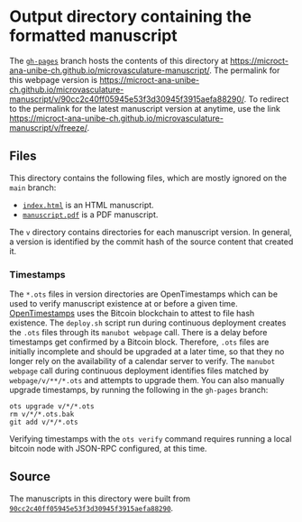 # Output directory containing the formatted manuscript

The [`gh-pages`](https://github.com/microct-ana-unibe-ch/microvasculature-manuscript/tree/gh-pages) branch hosts the contents of this directory at <https://microct-ana-unibe-ch.github.io/microvasculature-manuscript/>.
The permalink for this webpage version is <https://microct-ana-unibe-ch.github.io/microvasculature-manuscript/v/90cc2c40ff05945e53f3d30945f3915aefa88290/>.
To redirect to the permalink for the latest manuscript version at anytime, use the link <https://microct-ana-unibe-ch.github.io/microvasculature-manuscript/v/freeze/>.

## Files

This directory contains the following files, which are mostly ignored on the `main` branch:

+ [`index.html`](index.html) is an HTML manuscript.
+ [`manuscript.pdf`](manuscript.pdf) is a PDF manuscript.

The `v` directory contains directories for each manuscript version.
In general, a version is identified by the commit hash of the source content that created it.

### Timestamps

The `*.ots` files in version directories are OpenTimestamps which can be used to verify manuscript existence at or before a given time.
[OpenTimestamps](https://opentimestamps.org/) uses the Bitcoin blockchain to attest to file hash existence.
The `deploy.sh` script run during continuous deployment creates the `.ots` files through its `manubot webpage` call.
There is a delay before timestamps get confirmed by a Bitcoin block.
Therefore, `.ots` files are initially incomplete and should be upgraded at a later time, so that they no longer rely on the availability of a calendar server to verify.
The `manubot webpage` call during continuous deployment identifies files matched by `webpage/v/**/*.ots` and attempts to upgrade them.
You can also manually upgrade timestamps, by running the following in the `gh-pages` branch:

```shell
ots upgrade v/*/*.ots
rm v/*/*.ots.bak
git add v/*/*.ots
```

Verifying timestamps with the `ots verify` command requires running a local bitcoin node with JSON-RPC configured, at this time.

## Source

The manuscripts in this directory were built from
[`90cc2c40ff05945e53f3d30945f3915aefa88290`](https://github.com/microct-ana-unibe-ch/microvasculature-manuscript/commit/90cc2c40ff05945e53f3d30945f3915aefa88290).

